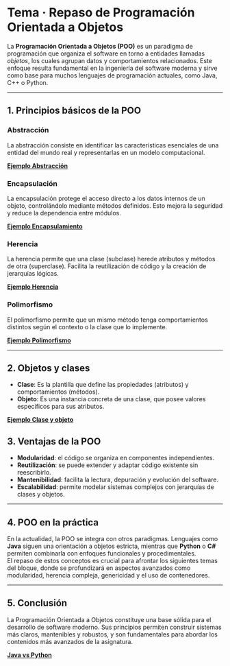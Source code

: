 # Tema · Repaso de Programación Orientada a Objetos

La **Programación Orientada a Objetos (POO)** es un paradigma de programación que organiza el software en torno a entidades llamadas *objetos*, los cuales agrupan datos y comportamientos relacionados. Este enfoque resulta fundamental en la ingeniería del software moderna y sirve como base para muchos lenguajes de programación actuales, como Java, C++ o Python.

---

## 1. Principios básicos de la POO

### Abstracción
La abstracción consiste en identificar las características esenciales de una entidad del mundo real y representarlas en un modelo computacional.  

 **[Ejemplo Abstracción](01_codigos.md#abstraccion)**

### Encapsulación
La encapsulación protege el acceso directo a los datos internos de un objeto, controlándolo mediante métodos definidos. Esto mejora la seguridad y reduce la dependencia entre módulos.  

 **[Ejemplo Encapsulamiento](01_codigos.md#encapsulamiento)**


### Herencia
La herencia permite que una clase (subclase) herede atributos y métodos de otra (superclase). Facilita la reutilización de código y la creación de jerarquías lógicas.  

 **[Ejemplo Herencia](01_codigos.md#herencia)**



### Polimorfismo
El polimorfismo permite que un mismo método tenga comportamientos distintos según el contexto o la clase que lo implemente.  

 **[Ejemplo Polimorfismo](01_codigos.md#polimorfismo)**

---

## 2. Objetos y clases

- **Clase**: Es la plantilla que define las propiedades (atributos) y comportamientos (métodos).  
- **Objeto**: Es una instancia concreta de una clase, que posee valores específicos para sus atributos.  

 **[Ejemplo Clase y objeto](01_codigos.md#clases-y-objetos)**


## 3. Ventajas de la POO

- **Modularidad**: el código se organiza en componentes independientes.  
- **Reutilización**: se puede extender y adaptar código existente sin reescribirlo.  
- **Mantenibilidad**: facilita la lectura, depuración y evolución del software.  
- **Escalabilidad**: permite modelar sistemas complejos con jerarquías de clases y objetos.

---

## 4. POO en la práctica

En la actualidad, la POO se integra con otros paradigmas. Lenguajes como **Java** siguen una orientación a objetos estricta, mientras que **Python** o **C#** permiten combinarla con enfoques funcionales y procedimentales.  
El repaso de estos conceptos es crucial para afrontar los siguientes temas del bloque, donde se profundizará en aspectos avanzados como modularidad, herencia compleja, genericidad y el uso de contenedores.

---

## 5. Conclusión

La Programación Orientada a Objetos constituye una base sólida para el desarrollo de software moderno. Sus principios permiten construir sistemas más claros, mantenibles y robustos, y son fundamentales para abordar los contenidos más avanzados de la asignatura.

**[Java vs Python](01Java_vs_Python.md)**

 <!--- **[Ejercicio1](01_CuestionarioPOO_interactivo.md)**. --->
